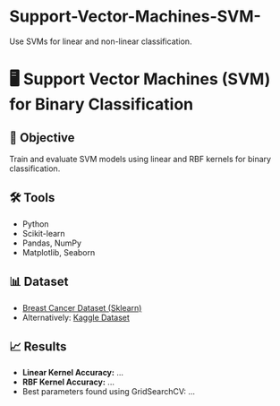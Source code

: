 # Support-Vector-Machines-SVM-
Use SVMs for linear and non-linear classification.
# 🖥 Support Vector Machines (SVM) for Binary Classification

## 📌 Objective
Train and evaluate SVM models using linear and RBF kernels for binary classification.

## 🛠 Tools
- Python
- Scikit-learn
- Pandas, NumPy
- Matplotlib, Seaborn

## 📊 Dataset
- [Breast Cancer Dataset (Sklearn)](https://scikit-learn.org/stable/datasets/toy_dataset.html#breast-cancer-dataset)
- Alternatively: [Kaggle Dataset](https://www.kaggle.com/datasets/yasserh/breast-cancer-dataset)

## 📈 Results
- **Linear Kernel Accuracy:** ...
- **RBF Kernel Accuracy:** ...
- Best parameters found using GridSearchCV: ...


